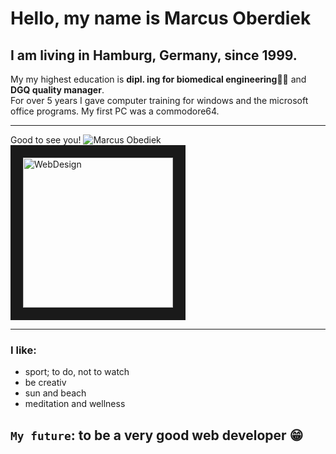 # Hello, my name is Marcus Oberdiek
## I am living in Hamburg, Germany, since 1999.
My my highest education is **dipl. ing for biomedical engineering**👨‍🎓 and **DGQ quality manager**.<br>
For over 5 years I gave computer training for windows and the microsoft office programs. My first PC was a commodore64.
___

Good to see you! ![Marcus Obediek](https://m-oberdiek.de/img/winker.gif) <img src="https://cdn.pixabay.com/photo/2016/09/14/08/26/web-1668927_640.jpg" 
alt="WebDesign" width="240" height="240" border="20" />
___

### I like:                                
- sport; to do, not to watch            
- be creativ
- sun and beach
- meditation and wellness

## `My future`: to be a very good web developer 😁








